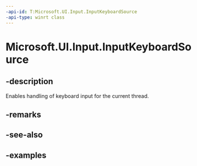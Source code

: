 ```yaml
---
-api-id: T:Microsoft.UI.Input.InputKeyboardSource
-api-type: winrt class
---
```


# Microsoft.UI.Input.InputKeyboardSource

<!--
public static class InputKeyboardSource
-->

## -description

Enables handling of keyboard input for the current thread.

## -remarks

## -see-also

## -examples
